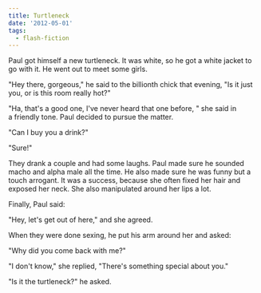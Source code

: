 ```yaml
---
title: Turtleneck
date: '2012-05-01'
tags:
  - flash-fiction
---
```


Paul got himself a new turtleneck. It was white, so he got a white jacket to go
with it. He went out to meet some girls.

<!-- truncate -->

"Hey there, gorgeous," he said to the billionth chick that evening, "Is it just
you, or is this room really hot?"

"Ha, that's a good one, I've never heard that one before, " she said in
a friendly tone. Paul decided to pursue the matter.

"Can I buy you a drink?"

"Sure!"

They drank a couple and had some laughs. Paul made sure he sounded macho and
alpha male all the time. He also made sure he was funny but a touch arrogant. It
was a success, because she often fixed her hair and exposed her neck. She also
manipulated around her lips a lot.

Finally, Paul said:

"Hey, let's get out of here," and she agreed.

When they were done sexing, he put his arm around her and asked:

"Why did you come back with me?"

"I don't know," she replied, "There's something special about you."

"Is it the turtleneck?" he asked.
